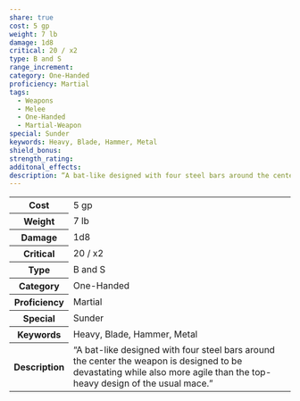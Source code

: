 ```yaml
---
share: true
cost: 5 gp
weight: 7 lb
damage: 1d8
critical: 20 / x2
type: B and S
range_increment: 
category: One-Handed
proficiency: Martial
tags:
  - Weapons
  - Melee
  - One-Handed
  - Martial-Weapon
special: Sunder
keywords: Heavy, Blade, Hammer, Metal
shield_bonus: 
strength_rating: 
additonal_effects: 
description: “A bat-like designed with four steel bars around the center the weapon is designed to be devastating while also more agile than the top-heavy design of the usual mace.”
---
```


<p><span style="overflow-x: auto;"><table><tbody><tr><th>Cost</th><td>5 gp</td></tr><tr><th>Weight</th><td>7 lb</td></tr><tr><th>Damage</th><td>1d8</td></tr><tr><th>Critical</th><td>20 / x2</td></tr><tr><th>Type</th><td>B and S</td></tr><tr><th>Category</th><td>One-Handed</td></tr><tr><th>Proficiency</th><td>Martial</td></tr><tr><th>Special</th><td>Sunder</td></tr><tr><th>Keywords</th><td>Heavy, Blade, Hammer, Metal</td></tr><tr><th>Description</th><td>“A bat-like designed with four steel bars around the center the weapon is designed to be devastating while also more agile than the top-heavy design of the usual mace.”</td></tr></tbody></table></span></p>

